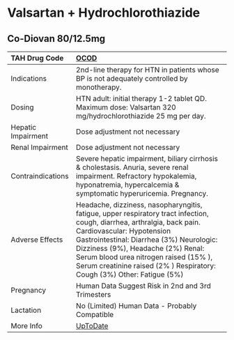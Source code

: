 # Valsartan + Hydrochlorothiazide

## Co-Diovan 80/12.5mg

| TAH Drug Code      | [OCOD](https://www.tahsda.org.tw/drugs/hissearch.php?drug_code=OCOD)                                                                                                                                                                                                                                                                                      |
|:-------------------|:----------------------------------------------------------------------------------------------------------------------------------------------------------------------------------------------------------------------------------------------------------------------------------------------------------------------------------------------------------|
| Indications        | 2nd-line therapy for HTN in patients whose BP is not adequately controlled by monotherapy.                                                                                                                                                                                                                                                                |
| Dosing             | HTN adult: initial therapy 1-2 tablet QD. Maximum dose: Valsartan 320 mg/hydrochlorothiazide 25 mg per day.                                                                                                                                                                                                                                               |
| Hepatic Impairment | Dose adjustment not necessary                                                                                                                                                                                                                                                                                                                             |
| Renal Impairment   | Dose adjustment not necessary                                                                                                                                                                                                                                                                                                                             |
| Contraindications  | Severe hepatic impairment, biliary cirrhosis & cholestasis. Anuria, severe renal impairment. Refractory hypokalemia, hyponatremia, hypercalcemia & symptomatic hyperuricemia. Pregnancy.                                                                                                                                                                  |
| Adverse Effects    | Headache, dizziness, nasopharyngitis, fatigue, upper respiratory tract infection, cough, diarrhea, arthralgia, back pain. Cardiovascular: Hypotension Gastrointestinal: Diarrhea (3%) Neurologic: Dizziness (9%), Headache (2%) Renal: Serum blood urea nitrogen raised (15% ), Serum creatinine raised (2% ) Respiratory: Cough (3%) Other: Fatigue (5%) |
| Pregnancy          | Human Data Suggest Risk in 2nd and 3rd Trimesters                                                                                                                                                                                                                                                                                                         |
| Lactation          | No (Limited) Human Data - Probably Compatible                                                                                                                                                                                                                                                                                                             |
| More Info          | [UpToDate](https://www.uptodate.com/contents/valsartan-+-hydrochlorothiazide-drug-information)                                                                                                                                                                                                                                                            |

